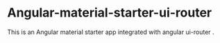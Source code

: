 # Angular-material-starter-ui-router


This is an Angular material starter app integrated with angular ui-router .


